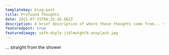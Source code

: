 ```yaml
---
templatekey: blog-post
title: Profound Thoughts
date: 2021-07-31T06:25:26.862Z
description: A brief description of where these thoughts come from... very enticing
featuredpost: true
featuredimage: seth-doyle-ji6lmwtghf4-unsplash.jpg
---
```


... straight from the shower
